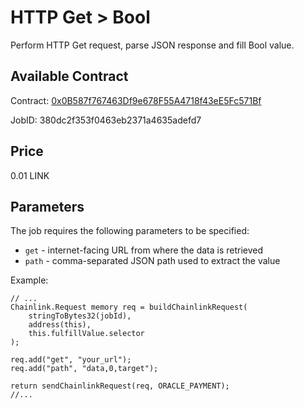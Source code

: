 # HTTP Get > Bool

Perform HTTP Get request, parse JSON response and fill Bool value.

## Available Contract
  
Contract: [0x0B587f767463Df9e678F55A4718f43eE5Fc571Bf](https://mumbai.polygonscan.com/address/0x0B587f767463Df9e678F55A4718f43eE5Fc571Bf)

JobID: 380dc2f353f0463eb2371a4635adefd7

## Price

0.01 LINK

## Parameters

The job requires the following parameters to be specified:

* `get` - internet-facing URL from where the data is retrieved
* `path` - comma-separated JSON path used to extract the value

Example:

```solidity
// ...
Chainlink.Request memory req = buildChainlinkRequest(
    stringToBytes32(jobId),
    address(this),
    this.fulfillValue.selector
);

req.add("get", "your_url");
req.add("path", "data,0,target");

return sendChainlinkRequest(req, ORACLE_PAYMENT);
//...
```
